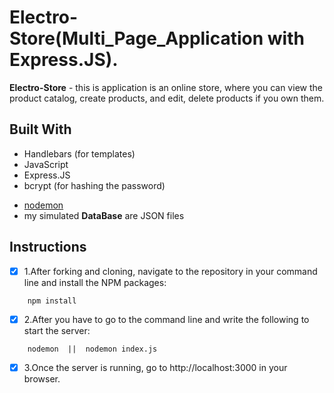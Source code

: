 # Electro-Store(Multi_Page_Application with Express.JS). 

**Electro-Store** - this is application is an online store, where you can view the product catalog, create products, and edit, delete products if you own them.

## Built With 
  - Handlebars (for templates)
  - JavaScript
  - Express.JS
  - bcrypt (for hashing the password)
  <!-- - nodemon (for starting server) -->
  - [nodemon](https://nodemon.io/)
  - my simulated **DataBase** are JSON files

## Instructions
- [x] 1.After forking and cloning, navigate to the repository in your command line and install the NPM packages:
```
    npm install
```
- [x] 2.After you have to go to the command line and write the following to start the server:
```
    nodemon  ||  nodemon index.js
```
- [x] 3.Once the server is running, go to http://localhost:3000 in your browser.

